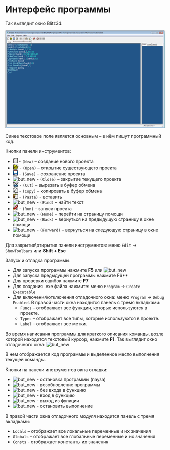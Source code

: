 # Интерфейс программы

Так выглядит окно Blitz3d:

![ide](images/ide.png "Окно интегрированной среды разработки")

Синее текстовое поле является основным – в нём пишут программный код.

Кнопки панели инструментов:
* ![but_new](images/ide-new.jpg "создать новый файл") - `(New)` – создание нового проекта
* ![but_new](images/ide-open.jpg "Открыть файл") - `(Open)` – открытие существующего проекта
* ![but_new](images/ide-save.jpg "Сохранить файл") - `(Save)` – сохранение проекта
* ![but_new](images/ide-close.jpg "Закрыть файл") - `(Close)` – закрытие текущего проекта
* ![but_new](images/ide-cut.jpg "Вырезать") - `(Cut)` – вырезать в буфер обмена
* ![but_new](images/ide-copy.jpg "Копировать") - `(Copy)` – копировать в буфер обмена
* ![but_new](images/ide-paste.jpg "Вставить") - `(Paste)` - вставить
* ![but_new](images/ide-find.jpg "Найти") - `(Find)` – найти текст
* ![but_new](images/ide-compile.jpg "Компилировать") - `(Run)` – запуск проекта
* ![but_new](images/ide-home.jpg "Навгиация на главную страницу помощи") - `(Home)` – перейти на страницу помощи
* ![but_new](images/ide-back.jpg "Навигация назад") - `(Back)` – вернуться на предыдущую страницу в окне помощи
* ![but_new](images/ide-forward.jpg "Навигация вперёд") - `(Forward)` – вернуться на следующую страницу в окне помощи

Для закрытия\открытия панели инструментов: меню `Edit` -> `ShowToolbars` или **Shift + Esc**

Запуск и отладка программы:
* Для запуска программы нажмите **F5** или ![but_new](images/but_new.png "создание нового проекта")
* Для запуска предыдущей программы нажмите F6**
* Для проверки ошибок нажмите **F7**
* Для создания .exe файла нажмите: меню `Program` -> `Create Executable`
* Для включения\отключения отладочного окна: меню `Program` -> `Debug Enabled`.
  В правой части окна находится панель с тремя вкладками:
  + `Funcs` – отображает все функции, которые используются в проекте.
  + `Types` – отображает все типы, которые используются в проекте.
  + `Label` – отображает все метки.
            
Во время написания программы для краткого описания команды, возле которой находится текстовый курсор, нажмите **F1**.
Так выглядит окно отладочного окна:
![but_new](images/but_new.png "создание нового проекта")

В нем отображается код программы и выделенное место выполнения текущей команды.

Кнопки на панели инструментов окна отладки:
* ![but_new](images/but_new.png "создание нового проекта") - остановка программы (пауза)
* ![but_new](images/but_new.png "создание нового проекта") - возобновление программы
* ![but_new](images/but_new.png "создание нового проекта") - без входа в функцию
* ![but_new](images/but_new.png "создание нового проекта") - вход в функцию
* ![but_new](images/but_new.png "создание нового проекта") - выход из функции
* ![but_new](images/but_new.png "создание нового проекта") - остановить выполнение


В правой части окна отладочного модуля находится панель с тремя вкладками:
* `Locals` – отображает все локальные переменные и их значения
* `Globals` – отображает все глобальные переменные и их значения
* `Consts` - отображает константы их значения
